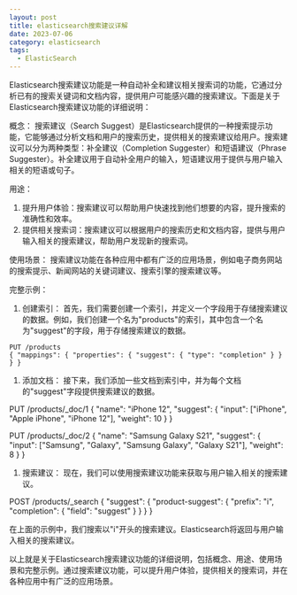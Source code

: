 ```yaml
---
layout: post
title: elasticsearch搜索建议详解
date: 2023-07-06 
category: elasticsearch
tags:
  - ElasticSearch 
---
```

Elasticsearch搜索建议功能是一种自动补全和建议相关搜索词的功能，它通过分析已有的搜索关键词和文档内容，提供用户可能感兴趣的搜索建议。下面是关于Elasticsearch搜索建议功能的详细说明：

概念： 搜索建议（Search Suggest）是Elasticsearch提供的一种搜索提示功能，它能够通过分析文档和用户的搜索历史，提供相关的搜索建议给用户。搜索建议可以分为两种类型：补全建议（Completion Suggester）和短语建议（Phrase Suggester）。补全建议用于自动补全用户的输入，短语建议用于提供与用户输入相关的短语或句子。

用途：

1. 提升用户体验：搜索建议可以帮助用户快速找到他们想要的内容，提升搜索的准确性和效率。
2. 提供相关搜索词：搜索建议可以根据用户的搜索历史和文档内容，提供与用户输入相关的搜索建议，帮助用户发现新的搜索词。

使用场景： 搜索建议功能在各种应用中都有广泛的应用场景，例如电子商务网站的搜索提示、新闻网站的关键词建议、搜索引擎的搜索建议等。

完整示例：

1. 创建索引： 首先，我们需要创建一个索引，并定义一个字段用于存储搜索建议的数据。例如，我们创建一个名为"products"的索引，其中包含一个名为"suggest"的字段，用于存储搜索建议的数据。

```
PUT /products 
{ "mappings": { "properties": { "suggest": { "type": "completion" } } } }
```



1. 添加文档： 接下来，我们添加一些文档到索引中，并为每个文档的"suggest"字段提供搜索建议的数据。

PUT /products/_doc/1 { "name": "iPhone 12", "suggest": { "input": ["iPhone", "Apple iPhone", "iPhone 12"], "weight": 10 } }

PUT /products/_doc/2 { "name": "Samsung Galaxy S21", "suggest": { "input": ["Samsung", "Galaxy", "Samsung Galaxy", "Galaxy S21"], "weight": 8 } }

1. 搜索建议： 现在，我们可以使用搜索建议功能来获取与用户输入相关的搜索建议。

POST /products/_search { "suggest": { "product-suggest": { "prefix": "i", "completion": { "field": "suggest" } } } }

在上面的示例中，我们搜索以"i"开头的搜索建议。Elasticsearch将返回与用户输入相关的搜索建议。

以上就是关于Elasticsearch搜索建议功能的详细说明，包括概念、用途、使用场景和完整示例。通过搜索建议功能，可以提升用户体验，提供相关的搜索词，并在各种应用中有广泛的应用场景。